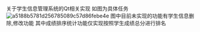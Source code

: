 关于学生信息管理系统的Qt相关实现
如图为具体任务
![a5188b5781d256785089c57d86febe4e](https://github.com/LOGIC-XYZ/testQt/assets/164613053/110a43fd-f377-4d2c-bee0-23296fbec8be)
图中目前未实现的功能有学生信息删除,修改功能
其中成绩排序统计功能仅实现按照学生成绩总分进行排名
